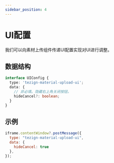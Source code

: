 ```yaml
---
sidebar_position: 4
---
```


# UI配置

我们可以向素材上传组件传递UI配置实现对UI进行调整。

## 数据结构

```typescript
interface UIConfig {
  type: 'tezign-material-upload-ui';
  data: {
    // 非必填。隐藏右上角关闭按钮。
    hideCancel?: boolean;
  }
}
```

## 示例
```javascript
iframe.contentWindow?.postMessage({
  type: "tezign-material-upload-ui",
  data: {
    hideCancel: true
  },
});
```
